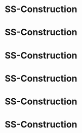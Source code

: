 # SS-Construction
# SS-Construction
# SS-Construction
# SS-Construction
# SS-Construction
# SS-Construction
